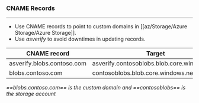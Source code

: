 ### CNAME Records
---
- Use CNAME records to point to custom domains in [[az/Storage/Azure Storage/Azure Storage]].
- Use *asverify* to avoid downtimes in updating records.

| CNAME record | Target |
| --- | --- |
| asverify.blobs.contoso.com | asverify.contosoblobs.blob.core.windows.net |
| blobs.contoso.com | contosoblobs.blob.core.windows.net |

*==blobs.contoso.com== is the custom domain and ==contosoblobs== is the storage account*
